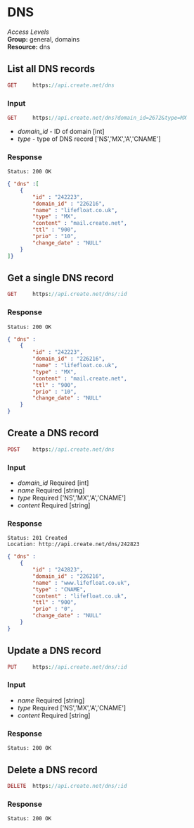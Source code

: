 DNS
=============

*Access Levels*    
__Group:__ general, domains     
__Resource:__ dns

List all DNS records
-------------------

```php
GET 	https://api.create.net/dns
```

### Input

```php
GET 	https://api.create.net/dns?domain_id=2672&type=MX
```

* *domain_id* - ID of domain [int]
* *type* - type of DNS record ['NS','MX','A','CNAME']

### Response

```console
Status: 200 OK
```

```json
{ "dns" :[ 
	{
		"id" : "242223",
		"domain_id" : "226216",
		"name" : "lifefloat.co.uk",
		"type" : "MX",
		"content" : "mail.create.net",
		"ttl" : "900",
		"prio" : "10",
		"change_date" : "NULL"
	}
]}
```

Get a single DNS record
-----------------------

```php
GET 	https://api.create.net/dns/:id
```

### Response

```console
Status: 200 OK
```

```json
{ "dns" : 
	{
		"id" : "242223",
		"domain_id" : "226216",
		"name" : "lifefloat.co.uk",
		"type" : "MX",
		"content" : "mail.create.net",
		"ttl" : "900",
		"prio" : "10",
		"change_date" : "NULL"
	}
}
```

Create a DNS record
------------------

```php
POST 	https://api.create.net/dns
```

### Input

* *domain_id* Required [int]
* *name* Required [string]
* *type* Required ['NS','MX','A','CNAME']
* *content* Required [string]

### Response

```console
Status: 201 Created
Location: http://api.create.net/dns/242823
```

```json
{ "dns" : 
	{
		"id" : "242823",
		"domain_id" : "226216",
		"name" : "www.lifefloat.co.uk",
		"type" : "CNAME",
		"content" : "lifefloat.co.uk",
		"ttl" : "900",
		"prio" : "0",
		"change_date" : "NULL"
	}
}
```

Update a DNS record
------------------

```php
PUT 	https://api.create.net/dns/:id
```

### Input

* *name* Required [string]
* *type* Required ['NS','MX','A','CNAME']
* *content* Required [string]

### Response

```console
Status: 200 OK
```

Delete a DNS record
------------------

```php
DELETE 	https://api.create.net/dns/:id
```

### Response

```console
Status: 200 OK
```